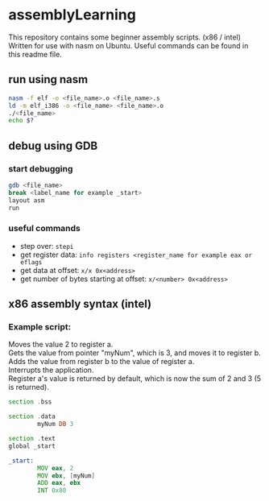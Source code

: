 # assemblyLearning
This repository contains some beginner assembly scripts. (x86 / intel)
Written for use with nasm on Ubuntu.
Useful commands can be found in this readme file.

## run using nasm
```bash
nasm -f elf -o <file_name>.o <file_name>.s
ld -m elf_i386 -o <file_name> <file_name>.o
./<file_name>
echo $?
```

## debug using GDB
### start debugging
```bash
gdb <file_name>
break <label_name for example _start>
layout asm
run
```
### useful commands
- step over: ```stepi```
- get register data: ```info registers <register_name for example eax or eflags```
- get data at offset: ```x/x 0x<address>```
- get number of bytes starting at offset: ```x/<number> 0x<address>```

## x86 assembly syntax (intel)
### Example script:
Moves the value 2 to register a.  
Gets the value from pointer "myNum", which is 3, and moves it to register b.  
Adds the value from register b to the value of register a.  
Interrupts the application.  
Register a's value is returned by default, which is now the sum of 2 and 3 (5 is returned).  
```asm
section .bss

section .data
        myNum DB 3

section .text
global _start

_start:
        MOV eax, 2
        MOV ebx, [myNum]
        ADD eax, ebx
        INT 0x80
```
